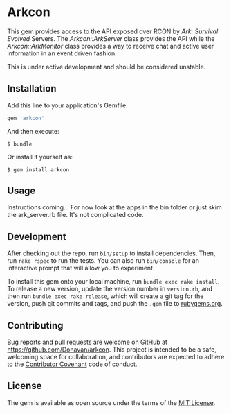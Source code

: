 # Arkcon

This gem provides access to the API exposed over RCON by *Ark: Survival Evolved* Servers.  The *Arkcon::ArkServer* class provides the API while the *Arkcon::ArkMonitor* class provides a way to receive chat and active user information in an event driven fashion.

This is under active development and should be considered unstable.

## Installation

Add this line to your application's Gemfile:

```ruby
gem 'arkcon'
```

And then execute:

    $ bundle

Or install it yourself as:

    $ gem install arkcon

## Usage

Instructions coming...  For now look at the apps in the bin folder or just skim the ark_server.rb file.  It's not complicated code.

## Development

After checking out the repo, run `bin/setup` to install dependencies. Then, run `rake rspec` to run the tests. You can also run `bin/console` for an interactive prompt that will allow you to experiment.

To install this gem onto your local machine, run `bundle exec rake install`. To release a new version, update the version number in `version.rb`, and then run `bundle exec rake release`, which will create a git tag for the version, push git commits and tags, and push the `.gem` file to [rubygems.org](https://rubygems.org).

## Contributing

Bug reports and pull requests are welcome on GitHub at https://github.com/Donavan/arkcon. This project is intended to be a safe, welcoming space for collaboration, and contributors are expected to adhere to the [Contributor Covenant](contributor-covenant.org) code of conduct.


## License

The gem is available as open source under the terms of the [MIT License](http://opensource.org/licenses/MIT).

